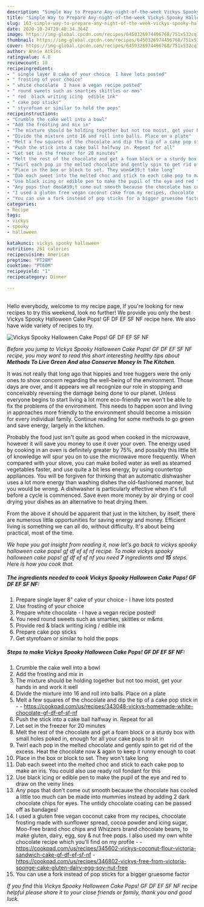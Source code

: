 ```yaml
---
description: "Simple Way to Prepare Any-night-of-the-week Vickys Spooky Halloween Cake Pops! GF DF EF SF NF"
title: "Simple Way to Prepare Any-night-of-the-week Vickys Spooky Halloween Cake Pops! GF DF EF SF NF"
slug: 163-simple-way-to-prepare-any-night-of-the-week-vickys-spooky-halloween-cake-pops-gf-df-ef-sf-nf
date: 2020-10-24T20:40:34.364Z
image: https://img-global.cpcdn.com/recipes/6450326974496768/751x532cq70/vickys-spooky-halloween-cake-pops-gf-df-ef-sf-nf-recipe-main-photo.jpg
thumbnail: https://img-global.cpcdn.com/recipes/6450326974496768/751x532cq70/vickys-spooky-halloween-cake-pops-gf-df-ef-sf-nf-recipe-main-photo.jpg
cover: https://img-global.cpcdn.com/recipes/6450326974496768/751x532cq70/vickys-spooky-halloween-cake-pops-gf-df-ef-sf-nf-recipe-main-photo.jpg
author: Annie Atkins
ratingvalue: 4.8
reviewcount: 10
recipeingredient:
- " single layer 8 cake of your choice  I have lots posted"
- " frosting of your choice"
- " white chocolate  I have a vegan recipe posted"
- " round sweets such as smarties skittles or mms"
- " red  black writing icing  edible ink"
- " cake pop sticks"
- " styrofoam or similar to hold the pops"
recipeinstructions:
- "Crumble the cake well into a bowl"
- "Add the frosting and mix in"
- "The mixture should be holding together but not too moist, get your hands in and work it well"
- "Divide the mixture into 16 and roll into balls. Place on a plate"
- "Melt a few squares of the chocolate and dip the tip of a cake pop stick in  https://cookpad.com/us/recipes/343048-vickys-homemade-white-chocolate-gf-df-ef-sf-nf"
- "Push the stick into a cake ball halfway in. Repeat for all"
- "Let set in the freezer for 20 minutes"
- "Melt the rest of the chocolate and get a foam block or a sturdy box with small holes poked in, enough for all your cake pops to sit in"
- "Twirl each pop in the melted chocolate and gently spin to get rid of the excess. Heat the chocolate now &amp; again to keep it runny enough to coat"
- "Place in the box or block to set. They won&#39;t take long"
- "Dab each sweet into the melted choc and stick to each cake pop to make an iris. You could also use ready roll fondant for this"
- "Use black icing or edible pen to make the pupil of the eye and red to draw on the veiny lines"
- "Any pops that don&#39;t come out smooth because the chocolate has cooled a little too much can be made into mummies instead by adding 2 dark chocolate chips for eyes. The untidy chocolate coating can be passed off as bandages!"
- "I used a gluten free vegan coconut cake from my recipes, chocolate frosting made with sunflower spread, cocoa powder and icing sugar, Moo-Free brand choc chips and Whizzers brand chocolate beans, to make gluten, dairy, egg, soy &amp; nut free pops. I also used my own white chocolate recipe which you&#39;ll find on my profile  https://cookpad.com/us/recipes/345602-vickys-coconut-flour-victoria-sandwich-cake-gf-df-ef-sf-nf https://cookpad.com/us/recipes/346802-vickys-free-from-victoria-sponge-cake-gluten-dairy-egg-soy-nut-free"
- "You can use a fork instead of pop sticks for a bigger gruesome factor"
categories:
- Recipe
tags:
- vickys
- spooky
- halloween

katakunci: vickys spooky halloween 
nutrition: 261 calories
recipecuisine: American
preptime: "PT28M"
cooktime: "PT60M"
recipeyield: "1"
recipecategory: Dinner

---
```

<br>
Hello everybody, welcome to my recipe page, If you're looking for new recipes to try this weekend, look no further! We provide you only the best Vickys Spooky Halloween Cake Pops! GF DF EF SF NF recipe here. We also have wide variety of recipes to try.
<br>


![Vickys Spooky Halloween Cake Pops! GF DF EF SF NF](https://img-global.cpcdn.com/recipes/6450326974496768/751x532cq70/vickys-spooky-halloween-cake-pops-gf-df-ef-sf-nf-recipe-main-photo.jpg)

<i>Before you jump to Vickys Spooky Halloween Cake Pops! GF DF EF SF NF recipe, you may want to read this short interesting healthy tips about 
<strong>Methods To Live Green And also Conserve Money In The Kitchen</strong>.</i>
</br>

It was not really that long ago that hippies and tree huggers were the only ones to show concern regarding the well-being of the environment. Those days are over, and it appears we all recognize our role in stopping and conceivably reversing the damage being done to our planet. Unless everyone begins to start living a lot more eco-friendly we won't be able to fix the problems of the environment. This needs to happen soon and living in approaches more friendly to the environment should become a mission for every individual family. Continue reading for some methods to go green and save energy, largely in the kitchen.

Probably the food just isn't quite as good when cooked in the microwave, however it will save you money to use it over your oven. The energy used by cooking in an oven is definitely greater by 75%, and possibly this little bit of knowledge will spur you on to use the microwave more frequently. When compared with your stove, you can make boiled water as well as steamed vegetables faster, and use quite a bit less energy, by using countertop appliances. You will be forgiven for thinking that an automatic dishwasher uses a lot more energy than washing dishes the old-fashioned manner, but you would be wrong. A dishwasher is particularly effective when it's full before a cycle is commenced. Save even more money by air drying or cool drying your dishes as an alternative to heat drying them.

From the above it should be apparent that just in the kitchen, by itself, there are numerous little opportunities for saving energy and money. Efficient living is something we can all do, without difficulty. It's about being practical, most of the time.


<i>We hope you got insight from reading it, now let's go back to vickys spooky halloween cake pops! gf df ef sf nf recipe. To make vickys spooky halloween cake pops! gf df ef sf nf you need <strong>7</strong> ingredients and <strong>15</strong> steps. Here is how you cook that.
</i>

##### The ingredients needed to cook Vickys Spooky Halloween Cake Pops! GF DF EF SF NF:

1. Prepare  single layer 8&#34; cake of your choice - I have lots posted
1. Use  frosting of your choice
1. Prepare  white chocolate - I have a vegan recipe posted!
1. You need  round sweets such as smarties, skittles or m&amp;ms
1. Provide  red &amp; black writing icing / edible ink
1. Prepare  cake pop sticks
1. Get  styrofoam or similar to hold the pops


##### Steps to make Vickys Spooky Halloween Cake Pops! GF DF EF SF NF:

1. Crumble the cake well into a bowl
1. Add the frosting and mix in
1. The mixture should be holding together but not too moist, get your hands in and work it well
1. Divide the mixture into 16 and roll into balls. Place on a plate
1. Melt a few squares of the chocolate and dip the tip of a cake pop stick in -  - https://cookpad.com/us/recipes/343048-vickys-homemade-white-chocolate-gf-df-ef-sf-nf
1. Push the stick into a cake ball halfway in. Repeat for all
1. Let set in the freezer for 20 minutes
1. Melt the rest of the chocolate and get a foam block or a sturdy box with small holes poked in, enough for all your cake pops to sit in
1. Twirl each pop in the melted chocolate and gently spin to get rid of the excess. Heat the chocolate now &amp; again to keep it runny enough to coat
1. Place in the box or block to set. They won&#39;t take long
1. Dab each sweet into the melted choc and stick to each cake pop to make an iris. You could also use ready roll fondant for this
1. Use black icing or edible pen to make the pupil of the eye and red to draw on the veiny lines
1. Any pops that don&#39;t come out smooth because the chocolate has cooled a little too much can be made into mummies instead by adding 2 dark chocolate chips for eyes. The untidy chocolate coating can be passed off as bandages!
1. I used a gluten free vegan coconut cake from my recipes, chocolate frosting made with sunflower spread, cocoa powder and icing sugar, Moo-Free brand choc chips and Whizzers brand chocolate beans, to make gluten, dairy, egg, soy &amp; nut free pops. I also used my own white chocolate recipe which you&#39;ll find on my profile -  - https://cookpad.com/us/recipes/345602-vickys-coconut-flour-victoria-sandwich-cake-gf-df-ef-sf-nf - https://cookpad.com/us/recipes/346802-vickys-free-from-victoria-sponge-cake-gluten-dairy-egg-soy-nut-free
1. You can use a fork instead of pop sticks for a bigger gruesome factor


<i>If you find this Vickys Spooky Halloween Cake Pops! GF DF EF SF NF recipe helpful please share it to your close friends or family, thank you and good luck.</i>
